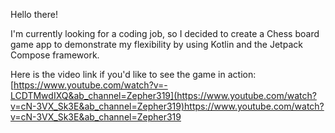 Hello there!

I'm currently looking for a coding job, so I decided to create a Chess board game app to demonstrate my flexibility by using Kotlin and the Jetpack Compose framework. 

Here is the video link if you'd like to see the game in action: [https://www.youtube.com/watch?v=-LCDTMwdIXQ&ab_channel=Zepher319](https://www.youtube.com/watch?v=cN-3VX_Sk3E&ab_channel=Zepher319)https://www.youtube.com/watch?v=cN-3VX_Sk3E&ab_channel=Zepher319
